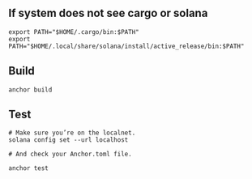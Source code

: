 ## If system does not see cargo or solana

```
export PATH="$HOME/.cargo/bin:$PATH"
export PATH="$HOME/.local/share/solana/install/active_release/bin:$PATH"
```

## Build

```
anchor build
```

## Test

```
# Make sure you’re on the localnet.
solana config set --url localhost

# And check your Anchor.toml file.

anchor test
```


